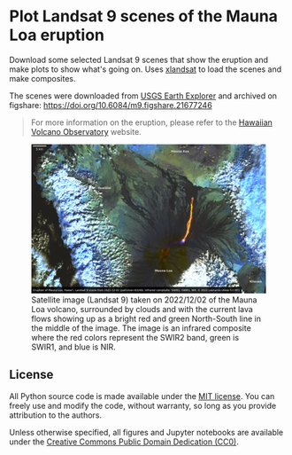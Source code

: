 # Plot Landsat 9 scenes of the Mauna Loa eruption

Download some selected Landsat 9 scenes that show the eruption and make plots
to show what's going on. 
Uses [xlandsat](https://www.compgeolab.org/xlandsat) to load the scenes and
make composites.

The scenes were downloaded from [USGS Earth Explorer](https://earthexplorer.usgs.gov/)
and archived on figshare: https://doi.org/10.6084/m9.figshare.21677246

> For more information on the eruption, please refer to the 
> [Hawaiian Volcano Observatory](https://www.usgs.gov/observatories/hvo) website.

<figure>
<img src="mauna-loa-landsat-2022-12-02-low-res.jpg">
<figcaption>
Satellite image (Landsat 9) taken on 2022/12/02 of the Mauna Loa volcano, surrounded by clouds and with the current lava flows showing up as a bright red and green North-South line in the middle of the image. The image is an infrared composite where the red colors represent the SWIR2 band, green is SWIR1, and blue is NIR.
</figcaption>
</figure>

## License

All Python source code is made available under the 
[MIT license](https://github.com/compgeolab/mauna-loa-landsat-2022/blob/main/LICENSE). 
You can freely use and modify the code, without warranty, so long as you provide 
attribution to the authors.

Unless otherwise specified, all figures and Jupyter notebooks are available under the 
[Creative Commons Public Domain Dedication (CC0)](https://creativecommons.org/publicdomain/zero/1.0/).
